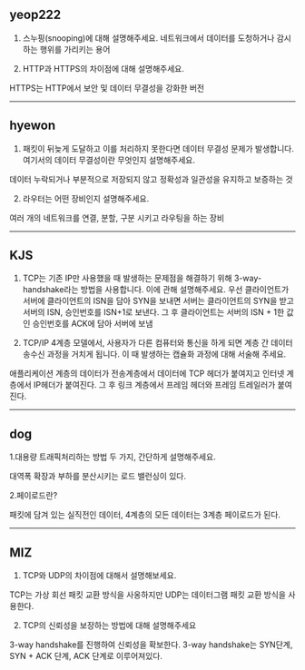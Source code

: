 ## yeop222

1. 스누핑(snooping)에 대해 설명해주세요.
네트워크에서 데이터를 도청하거나 감시하는 행위를 가리키는 용어

2. HTTP과 HTTPS의 차이점에 대해 설명해주세요.

HTTPS는 HTTP에서 보안 및 데이터 무결성을 강화한 버전

---

## hyewon

1. 패킷이 뒤늦게 도달하고 이를 처리하지 못한다면 데이터 무결성 문제가 발생합니다. 여기서의 데이터 무결성이란 무엇인지 설명해주세요.

데이터 누락되거나 부분적으로 저장되지 않고 정확성과 일관성을 유지하고 보증하는 것

2. 라우터는 어떤 장비인지 설명해주세요.

여러 개의 네트워크를 연결, 분할, 구분 시키고 라우팅을 하는 장비

---

## KJS

1. TCP는 기존 IP만 사용했을 때 발생하는 문제점을 해결하기 위해 3-way-handshake라는 방법을 사용합니다. 이에 관해 설명해주세요.
우선 클라이언트가 서버에 클라이언트의 ISN을 담아 SYN을 보내면 서버는 클라이언트의 SYN을 받고 서버의 ISN, 승인번호를 ISN+1로 보낸다. 그 후 클라이언트는 서버의 ISN + 1한 값인 승인번호를 ACK에 담아 서버에 보냄

2. TCP/IP 4계층 모델에서, 사용자가 다른 컴퓨터와 통신을 하게 되면 계층 간 데이터 송수신 과정을 거치게 됩니다. 이 때 발생하는 캡슐화 과정에 대해 서술해 주세요.

애플리케이션 계층의 데이터가 전송계층에서 데이터에 TCP 헤더가 붙여지고 인터넷 계층에서 IP헤더가 붙여진다. 그 후 링크 계층에서 프레임 헤더와 프레임 트레일러가 붙여진다.

---

## dog

1.대용량 트래픽처리하는 방법 두 가지, 간단하게 설명해주세요.  

대역폭 확장과 부하를 분산시키는 로드 밸런싱이 있다.

2.페이로드란?

패킷에 담겨 있는 실직전인 데이터, 4계층의 모든 데이터는 3계층 페이로드가 된다.

---
## MIZ

1. TCP와 UDP의 차이점에 대해서 설명해보세요.

TCP는 가상 회선 패킷 교환 방식을 사옹하지만 UDP는 데이터그램 패킷 교환 방식을 사용한다.

2. TCP의 신뢰성을 보장하는 방법에 대해 설명해주세요

3-way handshake를 진행하여 신뢰성을 확보한다. 3-way handshake는 SYN단계, SYN + ACK 단계, ACK 단계로 이루어져있다.
